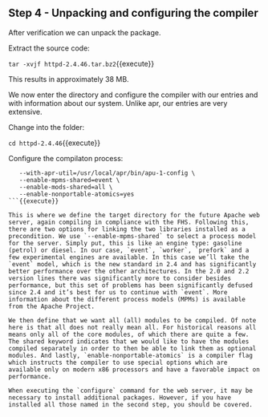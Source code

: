 ## Step 4 - Unpacking and configuring the compiler

After verification we can unpack the package.

Extract the source code:

`tar -xvjf httpd-2.4.46.tar.bz2`{{execute}}

This results in approximately 38 MB.

We now enter the directory and configure the compiler with our entries and with information about our system. Unlike apr, our entries are very extensive.

Change into the folder:

`cd httpd-2.4.46`{{execute}}

Configure the compilaton process:

```./configure --prefix=/opt/apache-2.4.46  --with-apr=/usr/local/apr/bin/apr-1-config \
   --with-apr-util=/usr/local/apr/bin/apu-1-config \
   --enable-mpms-shared=event \
   --enable-mods-shared=all \
   --enable-nonportable-atomics=yes
```{{execute}}

This is where we define the target directory for the future Apache web server, again compiling in compliance with the FHS. Following this, there are two options for linking the two libraries installed as a precondition. We use `--enable-mpms-shared` to select a process model for the server. Simply put, this is like an engine type: gasoline (petrol) or diesel. In our case, `event`, `worker`, `prefork` and a few experimental engines are available. In this case we’ll take the `event` model, which is the new standard in 2.4 and has significantly better performance over the other architectures. In the 2.0 and 2.2 version lines there was significantly more to consider besides performance, but this set of problems has been significantly defused since 2.4 and it’s best for us to continue with `event`. More information about the different process models (MPMs) is available from the Apache Project.

We then define that we want all (all) modules to be compiled. Of note here is that all does not really mean all. For historical reasons all means only all of the core modules, of which there are quite a few. The shared keyword indicates that we would like to have the modules compiled separately in order to then be able to link them as optional modules. And lastly, `enable-nonportable-atomics` is a compiler flag which instructs the compiler to use special options which are available only on modern x86 processors and have a favorable impact on performance.

When executing the `configure` command for the web server, it may be necessary to install additional packages. However, if you have installed all those named in the second step, you should be covered.
